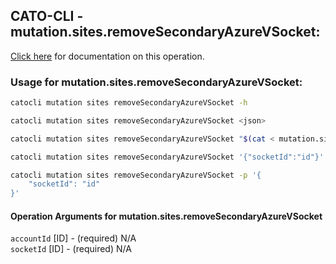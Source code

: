 
## CATO-CLI - mutation.sites.removeSecondaryAzureVSocket:
[Click here](https://api.catonetworks.com/documentation/#mutation-mutation.sites.removeSecondaryAzureVSocket) for documentation on this operation.

### Usage for mutation.sites.removeSecondaryAzureVSocket:

```bash
catocli mutation sites removeSecondaryAzureVSocket -h

catocli mutation sites removeSecondaryAzureVSocket <json>

catocli mutation sites removeSecondaryAzureVSocket "$(cat < mutation.sites.removeSecondaryAzureVSocket.json)"

catocli mutation sites removeSecondaryAzureVSocket '{"socketId":"id"}'

catocli mutation sites removeSecondaryAzureVSocket -p '{
    "socketId": "id"
}'
```

#### Operation Arguments for mutation.sites.removeSecondaryAzureVSocket ####

`accountId` [ID] - (required) N/A    
`socketId` [ID] - (required) N/A    
